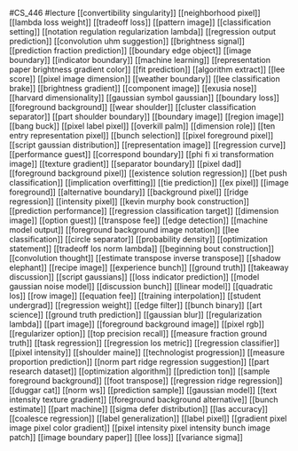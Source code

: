 #CS_446
#lecture
[[convertibility singularity]]
[[neighborhood pixel]]
[[lambda loss weight]]
[[tradeoff loss]]
[[pattern image]]
[[classification setting]]
[[notation regulation regularization lambda]]
[[regression output prediction]]
[[convolution uhm suggestion]]
[[brightness signal]]
[[prediction fraction prediction]]
[[boundary edge object]]
[[image boundary]]
[[indicator boundary]]
[[machine learning]]
[[representation paper brightness gradient color]]
[[fit prediction]]
[[algorithm extract]]
[[lee score]]
[[pixel image dimension]]
[[weather boundary]]
[[lee classification brake]]
[[brightness gradient]]
[[component image]]
[[exusia nose]]
[[harvard dimensionality]]
[[gaussian symbol gaussian]]
[[boundary loss]]
[[foreground background]]
[[wear shoulder]]
[[cluster classification separator]]
[[part shoulder boundary]]
[[boundary image]]
[[region image]]
[[bang buck]]
[[pixel label pixel]]
[[overkill palm]]
[[dimension role]]
[[ten entry representation pixel]]
[[bunch selection]]
[[pixel foreground pixel]]
[[script gaussian distribution]]
[[representation image]]
[[regression curve]]
[[performance guest]]
[[correspond boundary]]
[[phi fi xi transformation image]]
[[texture gradient]]
[[separator boundary]]
[[pixel dad]]
[[foreground background pixel]]
[[existence solution regression]]
[[bet push classification]]
[[implication overfitting]]
[[tie prediction]]
[[ex pixel]]
[[image foreground]]
[[alternative boundary]]
[[background pixel]]
[[ridge regression]]
[[intensity pixel]]
[[kevin murphy book construction]]
[[prediction performance]]
[[regression classification target]]
[[dimension image]]
[[option guest]]
[[transpose fee]]
[[edge detection]]
[[machine model output]]
[[foreground background image notation]]
[[lee classification]]
[[circle separator]]
[[probability density]]
[[optimization statement]]
[[tradeoff los norm lambda]]
[[beginning bout construction]]
[[convolution thought]]
[[estimate transpose inverse transpose]]
[[shadow elephant]]
[[recipe image]]
[[experience bunch]]
[[ground truth]]
[[takeaway discussion]]
[[script gaussians]]
[[loss indicator prediction]]
[[model gaussian noise model]]
[[discussion bunch]]
[[linear model]]
[[quadratic los]]
[[row image]]
[[equation fee]]
[[training interpolation]]
[[student undergrad]]
[[regression weight]]
[[edge filter]]
[[bunch binary]]
[[art science]]
[[ground truth prediction]]
[[gaussian blur]]
[[regularization lambda]]
[[part image]]
[[foreground background image]]
[[pixel rgb]]
[[regularizer option]]
[[top precision recall]]
[[measure fraction ground truth]]
[[task regression]]
[[regression los metric]]
[[regression classifier]]
[[pixel intensity]]
[[shoulder maine]]
[[technologist progression]]
[[measure proportion prediction]]
[[norm part ridge regression suggestion]]
[[part research dataset]]
[[optimization algorithm]]
[[prediction ton]]
[[sample foreground background]]
[[foot transpose]]
[[regression ridge regression]]
[[duggar cat]]
[[norm ws]]
[[prediction sample]]
[[gaussian model]]
[[text intensity texture gradient]]
[[foreground background alternative]]
[[bunch estimate]]
[[part machine]]
[[sigma defer distribution]]
[[las accuracy]]
[[coalesce regression]]
[[label generalization]]
[[label pixel]]
[[gradient pixel image pixel color gradient]]
[[pixel intensity pixel intensity bunch image patch]]
[[image boundary paper]]
[[lee loss]]
[[variance sigma]]
